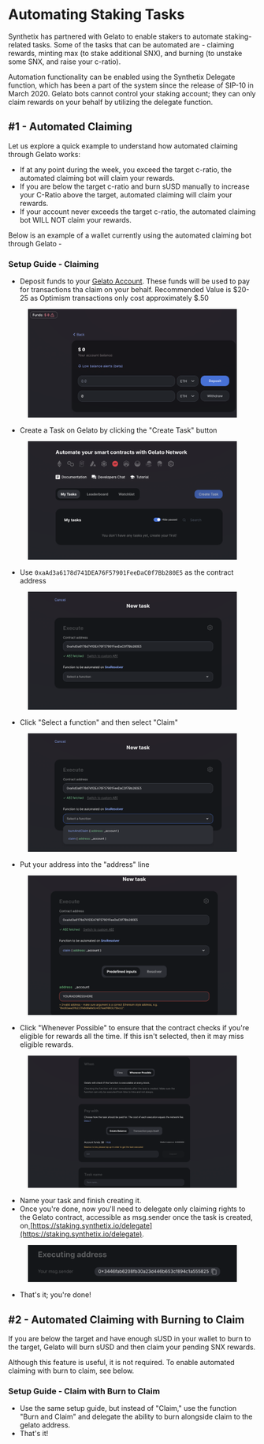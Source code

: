 # Automating Staking Tasks

Synthetix has partnered with Gelato to enable stakers to automate staking-related tasks. Some of the tasks that can be automated are - claiming rewards, minting max (to stake additional SNX), and burning (to unstake some SNX, and raise your c-ratio).&#x20;

Automation functionality can be enabled using the Synthetix Delegate function, which has been a part of the system since the release of SIP-10 in March 2020. Gelato bots cannot control your staking account; they can only claim rewards on your behalf by utilizing the delegate function.

## #1 - Automated Claiming

Let us explore a quick example to understand how automated claiming through Gelato works:

* If at any point during the week, you exceed the target c-ratio, the automated claiming bot will claim your rewards.
* If you are below the target c-ratio and burn sUSD manually to increase your C-Ratio above the target, automated claiming will claim your rewards.
* If your account never exceeds the target c-ratio, the automated claiming bot WILL NOT claim your rewards.

Below is an example of a wallet currently using the automated claiming bot through Gelato -&#x20;

### Setup Guide - Claiming

* Deposit funds to your [Gelato Account](https://app.gelato.network/funds). These funds will be used to pay for transactions tha claim on your behalf. Recommended Value is $20-25 as Optimism transactions only cost approximately $.50

<figure><img src="../../.gitbook/assets/image (21).png" alt=""><figcaption></figcaption></figure>

* Create a Task on Gelato by clicking the "Create Task" button

<figure><img src="../../.gitbook/assets/image (10).png" alt=""><figcaption></figcaption></figure>

* Use `0xaAd3a6178d741DEA76F57901FeeDaC0f7Bb280E5` as the contract address

<figure><img src="../../.gitbook/assets/image (12).png" alt=""><figcaption></figcaption></figure>

* Click "Select a function" and then select "Claim"

<figure><img src="../../.gitbook/assets/image (7).png" alt=""><figcaption></figcaption></figure>

* Put your address into the "address" line

<figure><img src="../../.gitbook/assets/image (9).png" alt=""><figcaption></figcaption></figure>

* Click "Whenever Possible" to ensure that the contract checks if you're eligible for rewards all the time. If this isn't selected, then it may miss eligible rewards.

<figure><img src="../../.gitbook/assets/image.png" alt=""><figcaption></figcaption></figure>

* Name your task and finish creating it.
* Once you're done, now you'll need to delegate only claiming rights to the Gelato contract, accessible as msg.sender once the task is created, on[ ](https://staking.synthetix.io/delegate)[https://staking.synthetix.io/delegate](https://staking.synthetix.io/delegate).

<figure><img src="../../.gitbook/assets/image (19).png" alt=""><figcaption></figcaption></figure>

* That's it; you're done!

## #2 - Automated Claiming with Burning to Claim

If you are below the target and have enough sUSD in your wallet to burn to the target, Gelato will burn sUSD and then claim your pending SNX rewards.

Although this feature is useful, it is not required. To enable automated claiming with burn to claim, see below.

### Setup Guide - Claim with Burn to Claim

* Use the same setup guide, but instead of "Claim," use the function "Burn and Claim" and delegate the ability to burn alongside claim to the gelato address.
* That's it!
